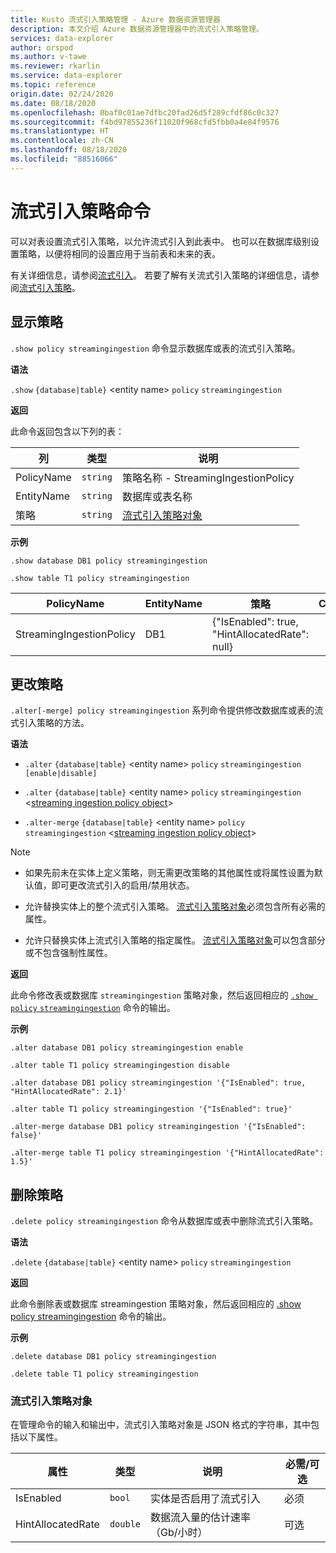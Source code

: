 ```yaml
---
title: Kusto 流式引入策略管理 - Azure 数据资源管理器
description: 本文介绍 Azure 数据资源管理器中的流式引入策略管理。
services: data-explorer
author: orspod
ms.author: v-tawe
ms.reviewer: rkarlin
ms.service: data-explorer
ms.topic: reference
origin.date: 02/24/2020
ms.date: 08/18/2020
ms.openlocfilehash: 0baf0c01ae7dfbc20fad26d5f289cfdf86c0c327
ms.sourcegitcommit: f4bd97855236f11020f968cfd5fbb0a4e84f9576
ms.translationtype: HT
ms.contentlocale: zh-CN
ms.lasthandoff: 08/18/2020
ms.locfileid: "88516066"
---
```

# <a name="streaming-ingestion-policy-command"></a>流式引入策略命令

可以对表设置流式引入策略，以允许流式引入到此表中。 也可以在数据库级别设置策略，以便将相同的设置应用于当前表和未来的表。

有关详细信息，请参阅[流式引入](../../ingest-data-streaming.md)。 若要了解有关流式引入策略的详细信息，请参阅[流式引入策略](streamingingestionpolicy.md)。

## <a name="display-the-policy"></a>显示策略

`.show policy streamingingestion` 命令显示数据库或表的流式引入策略。
 
**语法**

`.show` `{database|table}` &lt;entity name&gt; `policy` `streamingingestion`

**返回**

此命令返回包含以下列的表：

|列    |类型    |说明
|---|---|---
|PolicyName|`string`|策略名称 - StreamingIngestionPolicy
|EntityName|`string`|数据库或表名称
|策略    |`string`|[流式引入策略对象](#streaming-ingestion-policy-object)

**示例**

```kusto
.show database DB1 policy streamingingestion

.show table T1 policy streamingingestion
```

|PolicyName|EntityName|策略|ChildEntities|EntityType|
|---|---|---|---|---|
|StreamingIngestionPolicy|DB1|{"IsEnabled": true, "HintAllocatedRate": null}

## <a name="change-the-policy"></a>更改策略

`.alter[-merge] policy streamingingestion` 系列命令提供修改数据库或表的流式引入策略的方法。

**语法**

* `.alter` `{database|table}` &lt;entity name&gt; `policy` `streamingingestion` `[enable|disable]`

* `.alter` `{database|table}` &lt;entity name&gt; `policy` `streamingingestion` &lt;[streaming ingestion policy object](#streaming-ingestion-policy-object)&gt;

* `.alter-merge` `{database|table}` &lt;entity name&gt; `policy` `streamingingestion` &lt;[streaming ingestion policy object](#streaming-ingestion-policy-object)&gt;

> [!Note]
>
> * 如果先前未在实体上定义策略，则无需更改策略的其他属性或将属性设置为默认值，即可更改流式引入的启用/禁用状态。
>
> * 允许替换实体上的整个流式引入策略。 [流式引入策略对象](#streaming-ingestion-policy-object)必须包含所有必需的属性。
>
> * 允许只替换实体上流式引入策略的指定属性。 [流式引入策略对象](#streaming-ingestion-policy-object)可以包含部分或不包含强制性属性。

**返回**

此命令修改表或数据库 `streamingingestion` 策略对象，然后返回相应的 [`.show policy` `streamingingestion`](#display-the-policy) 命令的输出。

**示例**

```kusto
.alter database DB1 policy streamingingestion enable

.alter table T1 policy streamingingestion disable

.alter database DB1 policy streamingingestion '{"IsEnabled": true, "HintAllocatedRate": 2.1}'

.alter table T1 policy streamingingestion '{"IsEnabled": true}'

.alter-merge database DB1 policy streamingingestion '{"IsEnabled": false}'

.alter-merge table T1 policy streamingingestion '{"HintAllocatedRate": 1.5}'
```

## <a name="delete-the-policy"></a>删除策略

`.delete policy streamingingestion` 命令从数据库或表中删除流式引入策略。

**语法**

`.delete` `{database|table}` &lt;entity name&gt; `policy` `streamingingestion`

**返回**

此命令删除表或数据库 streamingestion 策略对象，然后返回相应的 [.show policy streamingingestion](#display-the-policy) 命令的输出。

**示例**

```kusto
.delete database DB1 policy streamingingestion

.delete table T1 policy streamingingestion
```

### <a name="streaming-ingestion-policy-object"></a>流式引入策略对象

在管理命令的输入和输出中，流式引入策略对象是 JSON 格式的字符串，其中包括以下属性。

|属性|类型|说明|必需/可选
|---|---|---|---
|IsEnabled|`bool`|实体是否启用了流式引入| 必须
|HintAllocatedRate|`double`|数据流入量的估计速率（Gb/小时）|可选
